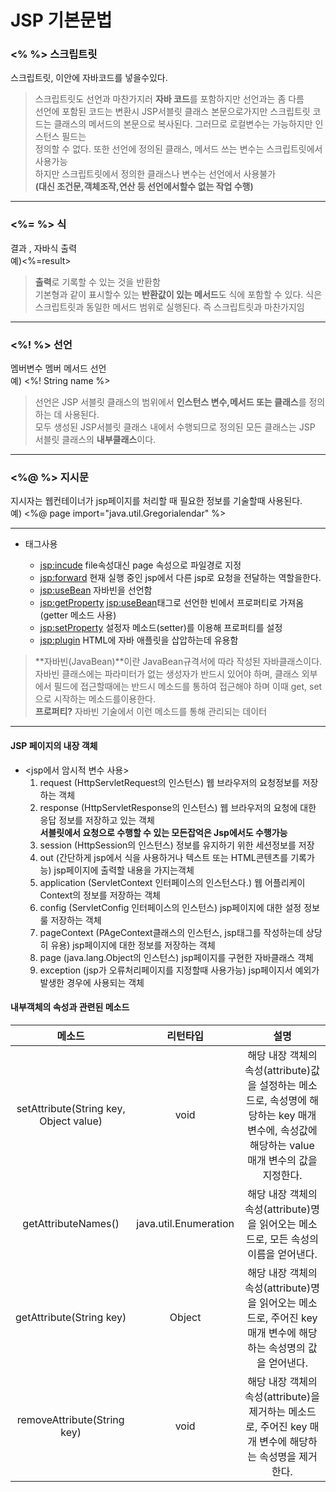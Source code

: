 # JSP 기본문법  
  
  
### **<% %>  스크립트릿**  
스크립트릿, 이안에 자바코드를 넣을수있다.  
  
>스크립트릿도 선언과 마찬가지러 **자바 코드**를 포함하지만 선언과는 좀 다름  
선언에 포함된 코드는 변환시 JSP서블릿 클래스 본문으로가지만 스크립트릿 코드는 클래스의 메서드의 본문으로 복사된다. 그러므로 로컬변수는 가능하지만 인스턴스 필드는  
정의할 수 없다. 또한 선언에 정의된 클래스, 메서드 쓰는 변수는 스크립트릿에서 사용가능  
하지만 스크립트릿에서 정의한 클래스나 변수는 선언에서 사용불가  
**(대신 조건문,객체조작,연산 등 선언에서할수 없는 작업 수행)**

----  

### **<%= %> 식**  
결과 , 자바식 출력  
예)<%=result>

>**출력**로 기록할 수 있는 것을 반환함  
기본형과 같이 표시할수 있는 **반환값이 있는 메서드**도 식에 포함할 수 있다.
식은 스크립트릿과 동일한 메서드 범위로 실행된다. 즉 스크립트릿과 마찬가지임  

---- 

### **<%! %> 선언**    
멤버변수 멤버 메서드 선언  
예) <%! String name %>  

>선언은 JSP 서블릿 클래스의 범위에서 **인스턴스 변수,메서드 또는 클래스**를 정의하는 데 사용된다.  
모두 생성된 JSP서블릿 클래스 내에서 수행되므로 정의된 모든 클래스는 JSP 서블릿 클래스의 **내부클래스**이다.

-----

### **<%@ %> 지시문**
지시자는 웹컨테이너가 jsp페이지를 처리할 때 필요한 정보를 기술할때 사용된다.  
예) <%@ page import="java.util.Gregorialendar" %> 

-----  

+ <JSP> 태그사용  
    * <jsp:incude> file속성대신 page 속성으로 파일경로 지정  
    * <jsp:forward> 현재 실행 중인 jsp에서 다른 jsp로 요청을 전달하는 역할을한다.  
    * <jsp:useBean> 자바빈을 선언함
    * <jsp:getProperty> <jsp:useBean>태그로 선언한 빈에서 프로퍼티로 가져옴(getter 메소드 사용)
    * <jsp:setProperty> 설정자 메소드(setter)를 이용해 프로퍼티를 설정
    * <jsp:plugin> HTML에 자바 애플릿을 삽압하는데 유용함  

>**자바빈(JavaBean)**이란 JavaBean규격서에 따라 작성된 자바클래스이다. 자바빈 클래스에는 파라미터가 없는 생성자가 반드시 있어야 하며, 클래스 외부에서 필드에 접근할때에는 반드시 메소드를 통하여 접근해야 하며 이때 get, set 으로 시작하는 메소드를이용한다.  
>**프로퍼티?** 자바빈 기술에서 이런 메소드를 통해 관리되는 데이터

-----  
  
#### JSP 페이지의 내장 객체  
 
- <jsp에서 암시적 변수 사용>   
    1. request (HttpServletRequest의 인스턴스) 웹 브라우저의 요청정보를 저장하는 객체  
    2. response (HttpServletResponse의 인스턴스)  웹 브라우저의 요청에 대한 응답 정보를 저장하고 있는 객체  
    **서블릿에서 요청으로 수행할 수 있는 모든잡억은 Jsp에서도 수행가능**    
    3. session (HttpSession의 인스턴스)   정보를 유지하기 위한 세션정보를 저장  
    4. out (간단하게 jsp에서 식을 사용하거나 텍스트 또는 HTML콘텐츠를 기록가능) jsp페이지에 출력할 내용을 가지는객체  
    5. application (ServletContext 인터페이스의 인스턴스다.) 웹 어플리케이 Context의 정보를 저장하는 객체  
    6. config (ServletConfig 인터페이스의 인스턴스) jsp페이지에 대한 설정 정보룰 저장하는 객체  
    7. pageContext (PAgeContext클래스의 인스턴스, jsp태그를 작성하는데 상당히 유용) jsp페이지에 대한 정보를 저장하는 객체  
    8. page (java.lang.Object의 인스턴스) jsp페이지를 구현한 자바클래스 객체  
    9. exception (jsp가 오류처리페이지를 지정할때 사용가능) jsp페이지서 예외가 발생한 경우에 사용되는 객체  

#### 내부객체의 속성과 관련된 메소드

| 메소드   | 리턴타입  | 설명 |
| :------------------------------------: | :----------------------: | :-----------------------------------------------------------------------------------------------------------------------------------: | 
| setAttribute(String key, Object value) | void                     | 해당 내장 객체의 속성(attribute)값을 설정하는 메소드로, 속성명에 해당하는 key 매개 변수에, 속성값에 해당하는 value 매개 변수의 값을 지정한다.  |
| getAttributeNames()                    | java.util.Enumeration    | 해당 내장 객체의 속성(attribute)명을 읽어오는 메소드로, 모든 속성의 이름을 얻어낸다. |
| getAttribute(String key)               | Object                   | 해당 내장 객체의 속성(attribute)명을 읽어오는 메소드로, 주어진 key 매개 변수에 해당하는 속성명의 값을 얻어낸다. |
| removeAttribute(String key)            | void                     | 해당 내장 객체의 속성(attribute)을 제거하는 메소드로, 주어진 key 매개 변수에 해당하는 속성명을 제거한다. |




    



